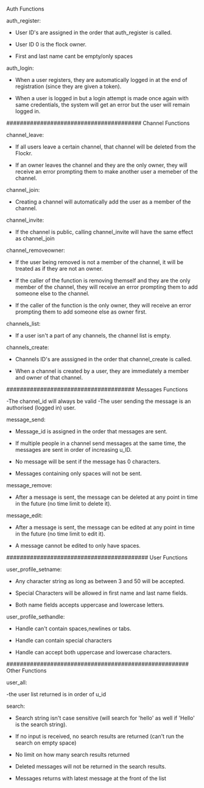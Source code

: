 Auth Functions

auth_register:
- User ID's are assigned in the order that auth_register is called.

- User ID 0 is the flock owner.

- First and last name cant be empty/only spaces

auth_login:
- When a user registers, they are automatically logged in at the end of registration (since they are given a token).

- When a user is logged in but a login attempt is made once again with same credentials, the system will get an error but the user will remain logged in.

########################################
Channel Functions

channel_leave:
- If all users leave a certain channel, that channel will be deleted from the Flockr.

- If an owner leaves the channel and they are the only owner, they will receive an error prompting them to make another user a memeber of the channel.


channel_join:
- Creating a channel will automatically add the user as a member of the channel.

channel_invite:
- If the channel is public, calling channel_invite will have the same effect as channel_join

channel_removeowner:
- If the user being removed is not a member of the channel, it will be treated as if they are not an owner.

- If the caller of the function is removing themself and they are the only member of the channel, they will receive an error prompting them to add someone else to the channel.

- If the caller of the function is the only owner, they will receive an error prompting them to add someone else as owner first. 

channels_list:
- If a user isn't a part of any channels, the channel list is empty.

channels_create:

- Channels ID's are asssigned in the order that channel_create is called. 

- When a channel is created by a user, they are immediately a member and owner of that channel.

######################################
Messages Functions

-The channel_id will always be valid
-The user sending the message is an authorised (logged in) user.

message_send:
- Message_id is assigned in the order that messages are sent.

- If multiple people in a channel send messages at the same time, the messages are sent in order of increasing u_ID.

- No message will be sent if the message has 0 characters. 

- Messages containing only spaces will not be sent. 

message_remove:
- After a message is sent, the message can be deleted at any point in time in the future (no time limit to delete it).

message_edit:
- After a message is sent, the message can be edited at any point in time in the future (no time limit to edit it).

- A message cannot be edited to only have spaces.

##########################################
User Functions

user_profile_setname:

- Any character string as long as between 3 and 50 will be accepted.

- Special Characters will be allowed in first name and last name fields.

- Both name fields accepts uppercase and lowercase letters.

user_profile_sethandle:
- Handle can't contain spaces,newlines or tabs.

- Handle can contain special characters

- Handle can accept both uppercase and lowercase characters.



######################################################
Other Functions

user_all: 

-the user list returned is in order of u_id

search:
- Search string isn't case sensitive (will search for 'hello' as well if 'Hello' is the search string).

- If no input is received, no search results are returned (can't run the search on empty space)

- No limit on how many search results returned

- Deleted messages will not be returned in the search results.

- Messages returns with latest message at the front of the list

